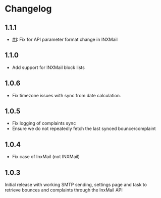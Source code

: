 # Changelog

## 1.1.1

* [#1](https://github.com/pixl8/preside-ext-inxmail/issues/1): Fix for API parameter format change in INXMail

## 1.1.0

* Add support for INXMail block lists

## 1.0.6

* Fix timezone issues with sync from date calculation.

## 1.0.5

* Fix logging of complaints sync
* Ensure we do not repeatedly fetch the last synced bounce/complaint

## 1.0.4

* Fix case of InxMail (not INXMail)

## 1.0.3

Initial release with working SMTP sending, settings page and task to retrieve bounces and complaints through the InxMail API
